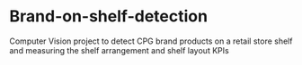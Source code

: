 # Brand-on-shelf-detection
Computer Vision project to detect CPG brand products on a retail store shelf and measuring the shelf arrangement and shelf layout KPIs
